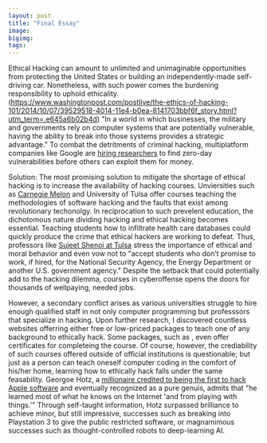 ```yaml
---
layout: post
title: "Final Essay"
image: 
bigimg:  
tags: 
---
```

Ethical Hacking can amount to unlimited and unimaginable opportunities from protecting the United States or building an independently-made self-driving car. Nonetheless, with such power comes the burdening responsibility to uphold ethicality. 
(https://www.washingtonpost.com/postlive/the-ethics-of-hacking-101/2014/10/07/39529518-4014-11e4-b0ea-8141703bbf6f_story.html?utm_term=.e645a6b02b4d) "In a world in which businesses, the military and governments rely on computer systems that are potentially vulnerable, having the ability to break into those systems provides a strategic advantage." To combat the detritments of criminal hacking, multiplatform companies like Google are [hiring researchers](http://www.huffingtonpost.com/2014/07/15/google-project-zero_n_5589337.html) to find zero-day vulnerabilities before others can exploit them for money.

Solution:
The most promising solution to mitigate the shortage of ethical hacking is to increase the availability of hacking courses. Unviersities such as [Carnegie Melon](https://users.ece.cmu.edu/~dbrumley/index.html) and University of Tulsa offer courses teaching the methodologies of software hacking and the faults that exist among revolutionary techonolgy. In reciprocation to such prevelent education, the dichotomous nature dividing hacking and ethical hacking becomes essential. Teaching students how to infiltrate health care databases could quickly produce the crime that ethical hackers are working to defeat. Thus, professors like [Sujeet Shenoi at Tulsa](https://www.washingtonpost.com/postlive/the-ethics-of-hacking-101/2014/10/07/39529518-4014-11e4-b0ea-8141703bbf6f_story.html?utm_term=.e645a6b02b4d) stress the importance of ethical and moral behavior and even vow not to "accept students who don’t promise to work, if hired, for the National Security Agency, the Energy Department or another U.S. government agency." Despite the setback that could potentially add to the hacking dilemma, courses in cyberoffense opens the doors for thousands of wellpaying, needed jobs.

However, a secondary conflict arises as various universities struggle to hire enough qualified staff in not only computer programming but professsors that specialize in hacking. 
Upon further research, I discovered countless websites offerring either free or low-priced packages to teach one of any background to ethically hack. Some packages, such as , even offer certificates for completeing the course. Of course, however, the crediability of such courses offered outside of official institutions is questionable; but just as a person can teach oneself computer coding in the comfort of his/her home, learning how to ethically hack falls under the same feasability. Georgoe Hotz, a [millionaire credited to being the first to hack Apple software](https://www.bloomberg.com/features/2015-george-hotz-self-driving-car/) and eventually recognized as a pure genuis, admits that "he learned most of what he knows on the Internet 'and from playing with things.'" Through self-taught information, Hotz surpassed brilliance to achieve minor, but still impressive, successes such as breaking into Playstation 3 to give the public restricted software, or magnamimous successes such as thought-controlled robots to deep-learning AI. 

